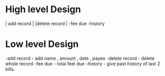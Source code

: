 # High level Design 
   | add record |
   |delete record |
   -fee due
   -history
  
# Low level Design
   -add record - add name , amount , date , payee
   -delete record - delete whole record
   -fee due - total feel due
   -history - give past history of last 2 bills.
